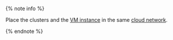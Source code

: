 {% note info %}

Place the clusters and the [VM instance](../../compute/concepts/vm.md) in the same [cloud network](../../vpc/concepts/network.md#network).

{% endnote %}